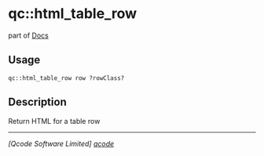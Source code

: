 qc::html_table_row
==================

part of [Docs](../index.md)

Usage
-----
`qc::html_table_row row ?rowClass?`

Description
-----------
Return HTML for a table row

----------------------------------
*[Qcode Software Limited] [qcode]*

[qcode]: http://www.qcode.co.uk "Qcode Software"